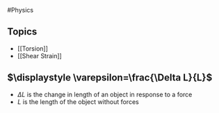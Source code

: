 #Physics 

## Topics
* [[Torsion]]
* [[Shear Strain]]
## $\displaystyle \varepsilon=\frac{\Delta L}{L}$
* $\displaystyle \Delta L$ is the change in length of an object in response to a force
* $\displaystyle L$ is the length of the object without forces